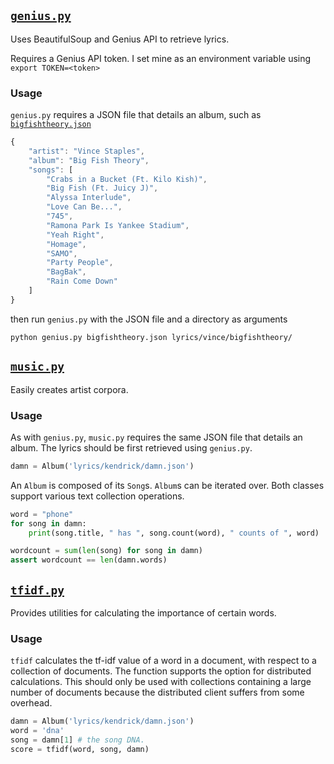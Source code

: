 ## [`genius.py`](genius.py)

Uses BeautifulSoup and Genius API to retrieve lyrics.

Requires a Genius API token. I set mine as an environment variable using `export TOKEN=<token>`

### Usage

`genius.py` requires a JSON file that details an album, such as [`bigfishtheory.json`](lyrics/vince/bigfishtheory.json)

```javascript
{
    "artist": "Vince Staples",
    "album": "Big Fish Theory",
    "songs": [
        "Crabs in a Bucket (Ft. Kilo Kish)",
        "Big Fish (Ft. Juicy J)",
        "Alyssa Interlude",
        "Love Can Be...",
        "745",
        "Ramona Park Is Yankee Stadium",
        "Yeah Right",
        "Homage",
        "SAMO",
        "Party People",
        "BagBak",
        "Rain Come Down"
    ]
}
```

then run `genius.py` with the JSON file and a directory as arguments

`python genius.py bigfishtheory.json lyrics/vince/bigfishtheory/`


## [`music.py`](music.py)

Easily creates artist corpora.

### Usage

As with `genius.py`, `music.py` requires the same JSON file that details an album. The lyrics should be first retrieved using `genius.py`.

```python
damn = Album('lyrics/kendrick/damn.json')
```

An `Album` is composed of its `Song`s. `Album`s can be iterated over. Both classes support various text collection operations.

```python
word = "phone"
for song in damn:
    print(song.title, " has ", song.count(word), " counts of ", word)

wordcount = sum(len(song) for song in damn)
assert wordcount == len(damn.words)
```


## [`tfidf.py`](tfidf.py)

Provides utilities for calculating the importance of certain words.

### Usage

`tfidf` calculates the tf-idf value of a word in a document, with respect to a collection of documents. The function supports the option for distributed calculations. This should only be used with collections containing a large number of documents because the distributed client suffers from some overhead.

```python
damn = Album('lyrics/kendrick/damn.json')
word = 'dna'
song = damn[1] # the song DNA.
score = tfidf(word, song, damn)
```
